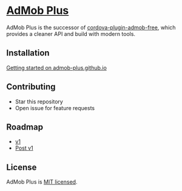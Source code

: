 # [AdMob Plus](https://admob-plus.github.io)

AdMob Plus is the successor of [cordova-plugin-admob-free](https://github.com/ratson/cordova-plugin-admob-free), which provides a cleaner API and build with modern tools.

## Installation

[Getting started on admob-plus.github.io](https://admob-plus.github.io/docs/installation.html)

## Contributing

- Star this repository
- Open issue for feature requests

## Roadmap

- [v1](https://github.com/admob-plus/admob-plus/projects/1)
- [Post v1](https://github.com/admob-plus/admob-plus/projects/2)

## License

AdMob Plus is [MIT licensed](../../LICENSE).

